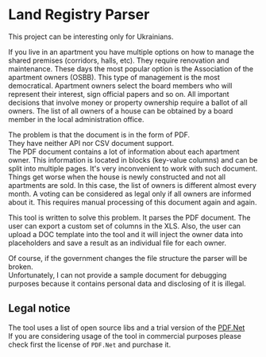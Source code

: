 # Land Registry Parser

This project can be interesting only for Ukrainians.  

If you live in an apartment you have multiple options on how to manage the shared premises (corridors, halls, etc). They require renovation and maintenance. These days the most popular option is the Association of the apartment owners (OSBB). This type of management is the most democratical. Apartment owners select the board members who will represent their interest, sign official papers and so on. All important decisions that involve money or property ownership require a ballot of all owners. The list of all owners of a house can be obtained by a board member in the local administration office.  

The problem is that the document is in the form of PDF.  
They have neither API nor CSV document support.  
The PDF document contains a lot of information about each apartment owner. This information is located in blocks (key-value columns) and can be split into multiple pages. It's very inconvenient to work with such document. Things get worse when the house is newly constructed and not all apartments are sold. In this case, the list of owners is different almost every month. A voting can be considered as legal only if all owners are informed about it. This requires manual processing of this document again and again.  

This tool is written to solve this problem. It parses the PDF document. The user can export a custom set of columns in the XLS. Also, the user can upload a DOC template into the tool and it will inject the owner data into placeholders and save a result as an individual file for each owner.  

Of course, if the government changes the file structure the parser will be broken.  
Unfortunately, I can not provide a sample document for debugging purposes because it contains personal data and disclosing of it is illegal.

## Legal notice

The tool uses a list of open source libs and a trial version of the [PDF.Net](https://www.pdftron.com/pdfnet/index.html)  
If you are considering usage of the tool in commercial purposes please check first the license of `PDF.Net` and purchase it.